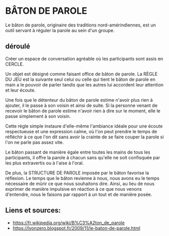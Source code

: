 # BÂTON DE PAROLE

Le bâton de parole, originaire des traditions nord-amérindiennes, est un outil servant à réguler la parole au sein d'un groupe.

## déroulé

Créer un espace de conversation agréable où les participants sont assis en CERCLE.

Un objet est désigné comme faisant office de bâton de parole. La RÈGLE DU JEU est la suivante seul celui ou celle qui tient le bâton de parole en main a le pouvoir de parler tandis que les autres lui accordent leur attention et leur écoute.

Une fois que le détenteur du bâton de parole estime n'avoir plus rien à ajouter, il le passe à son voisin et ainsi de suite. Si la personne venant de recevoir le bâton de parole estime n'avoir rien à dire sur le moment, elle le passe simplement à son voisin.

Cette règle simple instaure d'elle-même l'ambiance idéale pour une écoute respectueuse et une expression calme, où l'on peut prendre le temps de réfléchir à ce que l'on dit sans avoir la crainte de se faire couper la parole si l'on ne parle pas assez vite.

Le bâton passant de manière égale entre toutes les mains de tous les participants, il offre la parole à chacun sans qu'elle ne soit confisquée par les plus extravertis ou à l'aise à l'oral.

De plus, la STRUCTURE DE PAROLE  imposée par le bâton  favorise la réflexion. Le temps que le bâton revienne à nous, nous avons eu le temps nécessaire de mûrir ce que nous souhaitons dire. Ainsi, au lieu de nous exprimer de manière impulsive en réaction à ce que nous venons d'entendre, nous le faisons par rapport à un tout et de manière posée.

## Liens et sources:

- https://fr.wikipedia.org/wiki/B%C3%A2ton_de_parole
- https://lyonzero.blogspot.fr/2009/11/le-baton-de-parole.html
